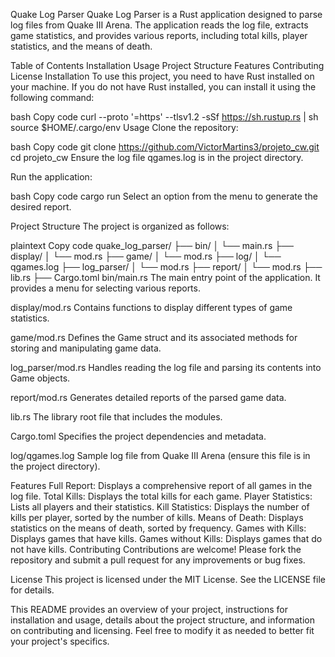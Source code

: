 Quake Log Parser
Quake Log Parser is a Rust application designed to parse log files from Quake III Arena. The application reads the log file, extracts game statistics, and provides various reports, including total kills, player statistics, and the means of death.

Table of Contents
Installation
Usage
Project Structure
Features
Contributing
License
Installation
To use this project, you need to have Rust installed on your machine. If you do not have Rust installed, you can install it using the following command:

bash
Copy code
curl --proto '=https' --tlsv1.2 -sSf https://sh.rustup.rs | sh
source $HOME/.cargo/env
Usage
Clone the repository:

bash
Copy code
git clone https://github.com/VictorMartins3/projeto_cw.git
cd projeto_cw
Ensure the log file qgames.log is in the project directory.

Run the application:

bash
Copy code
cargo run
Select an option from the menu to generate the desired report.

Project Structure
The project is organized as follows:

plaintext
Copy code
quake_log_parser/
├── bin/
│   └── main.rs
├── display/
│   └── mod.rs
├── game/
│   └── mod.rs
├── log/
│   └── qgames.log
├── log_parser/
│   └── mod.rs
├── report/
│   └── mod.rs
├── lib.rs
├── Cargo.toml
bin/main.rs
The main entry point of the application. It provides a menu for selecting various reports.

display/mod.rs
Contains functions to display different types of game statistics.

game/mod.rs
Defines the Game struct and its associated methods for storing and manipulating game data.

log_parser/mod.rs
Handles reading the log file and parsing its contents into Game objects.

report/mod.rs
Generates detailed reports of the parsed game data.

lib.rs
The library root file that includes the modules.

Cargo.toml
Specifies the project dependencies and metadata.

log/qgames.log
Sample log file from Quake III Arena (ensure this file is in the project directory).

Features
Full Report: Displays a comprehensive report of all games in the log file.
Total Kills: Displays the total kills for each game.
Player Statistics: Lists all players and their statistics.
Kill Statistics: Displays the number of kills per player, sorted by the number of kills.
Means of Death: Displays statistics on the means of death, sorted by frequency.
Games with Kills: Displays games that have kills.
Games without Kills: Displays games that do not have kills.
Contributing
Contributions are welcome! Please fork the repository and submit a pull request for any improvements or bug fixes.

License
This project is licensed under the MIT License. See the LICENSE file for details.

This README provides an overview of your project, instructions for installation and usage, details about the project structure, and information on contributing and licensing. Feel free to modify it as needed to better fit your project's specifics.
